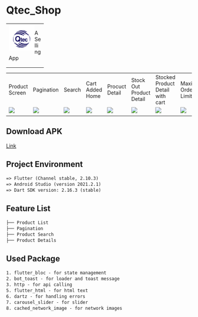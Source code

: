 # Qtec_Shop
<table>
  <tr>
    <td>
      <img src="assets/qtec_logo.png" height=70 align="left"> 
    <p>A Selling App
      </p>
    </td>
  </tr>
</table>
<table>
  <tr>
     <td>Product Screen</td>
       <td>Pagination</td>
    <td>Search</td>
     <td>Cart Added Home</td>
     <td>Procuct Detail</td>
    <td>Stock Out Product Detail</td>
     <td>Stocked Product Detail with cart</td>
    <td>Maximum Order Limit</td>
    <td>Maximum Order Limit Detail</td>
  </tr>
  <tr>
    <td><img src="https://drive.google.com/uc?export=download&id=1kL3QFREitoJE1ohqjOcth7edKtjnVSf9" width=270 ></td>
    <td><img src="https://drive.google.com/uc?export=download&id=1kDGkn4sR6uTj8WszjBCBb-hTIe_aEwpN" width=270 ></td>
    <td><img src="https://drive.google.com/uc?export=download&id=1k1q-IPxzV7_kDo3xkAlt-csw-aHc_8q0" width=270 ></td>
    <td><img src="https://drive.google.com/uc?export=download&id=1kDCACPJKddGD6xo4M4oBN3Cw-BFDrgg5" width=270 ></td>
     <td><img src="https://drive.google.com/uc?export=download&id=1k-kJrU5z5bu89Cfk-5soiIQ2lJgkeM1W" width=270 ></td>
     <td><img src="https://drive.google.com/uc?export=download&id=1kD4sL3L1zWi6gBSFXskSHSj3FcT32dr6" width=270 ></td>
    <td><img src="https://drive.google.com/uc?export=download&id=1k9PcyuegM9kVl7OrRwF-cR5zWuUKNQcW" width=270 ></td>
     <td><img src="https://drive.google.com/uc?export=download&id=1k7izz0CfrWGo0pWhFRp8xJpgZFX_neoi" width=270 ></td>
       <td><img src="https://drive.google.com/uc?export=download&id=1k26-aIAhRZJKY4ku8mi2bJg4X6Z9fp1o" width=270 ></td>
  </tr>
 </table>

## Download APK
<a id="raw-url" href="https://drive.google.com/uc?export=download&id=1tV6zyuWCVKTHbF9vq-Dw6B5WcYxYfa_e">Link</a>

## Project Environment
```
=> Flutter (Channel stable, 2.10.3)
=> Android Studio (version 2021.2.1)
=> Dart SDK version: 2.16.3 (stable) 
```


## Feature List
```
├── Product List
├── Pagination
├── Product Search
├── Product Details
```

## Used Package
```
1. flutter_bloc - for state management
2. bot_toast - for loader and toast message
3. http - for api calling
5. flutter_html - for html text
6. dartz - for handling errors
7. carousel_slider - for slider
8. cached_network_image - for network images

```
